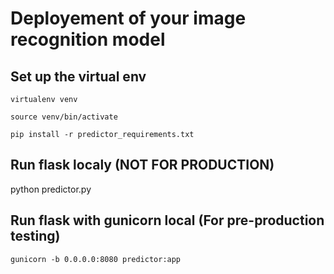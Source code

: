 # Deployement of your image recognition model

## Set up the virtual env
`virtualenv venv`

`source venv/bin/activate`

`pip install -r predictor_requirements.txt`

## Run flask localy (NOT FOR PRODUCTION)

python predictor.py

## Run flask with gunicorn local (For pre-production testing)

`gunicorn -b 0.0.0.0:8080 predictor:app`

